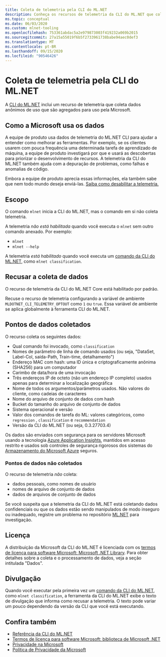```yaml
---
title: Coleta de telemetria pela CLI do ML.NET
description: Conheça os recursos de telemetria da CLI do ML.NET que coletam informações de uso para análise, quais dados são coletados e como desabilitá-los. Além disso, encontre links para o contrato de licença do .NET e informações sobre a conformidade com o RGPD da Microsoft.
ms.topic: conceptual
ms.date: 06/03/2020
ms.custom: mlnet-tooling
ms.openlocfilehash: 753361abdac5a2e979873003f419232a069b2015
ms.sourcegitcommit: 27a15a55019f6b5f2733961738babe94aec0def3
ms.translationtype: MT
ms.contentlocale: pt-BR
ms.lasthandoff: 09/15/2020
ms.locfileid: "90546426"
---
```

# <a name="telemetry-collection-by-the-mlnet-cli"></a>Coleta de telemetria pela CLI do ML.NET

A [CLI do ML.NET](../automate-training-with-cli.md) inclui um recurso de telemetria que coleta dados anônimos de uso que são agregados para uso pela Microsoft.

## <a name="how-microsoft-uses-the-data"></a>Como a Microsoft usa os dados

A equipe de produto usa dados de telemetria do ML.NET CLI para ajudar a entender como melhorar as ferramentas. Por exemplo, se os clientes usarem com pouca frequência uma determinada tarefa de aprendizado de máquina, a equipe de produto investigará por que e usará as descobertas para priorizar o desenvolvimento de recursos. A telemetria da CLI do ML.NET também ajuda com a depuração de problemas, como falhas e anomalias de código.

Embora a equipe de produto aprecia essas informações, ela também sabe que nem todo mundo deseja enviá-las. [Saiba como desabilitar a telemetria.](#opt-out-of-data-collection)

## <a name="scope"></a>Escopo

O comando `mlnet` inicia a CLI do ML.NET, mas o comando em si não coleta telemetria.

A telemetria *não está habilitada* quando você executa o `mlnet` sem outro comando anexado. Por exemplo:

- `mlnet`
- `mlnet --help`

A telemetria *está habilitado* quando você executa um [comando da CLI do ML.NET](../reference/ml-net-cli-reference.md), como `mlnet classification`.

## <a name="opt-out-of-data-collection"></a>Recusar a coleta de dados

O recurso de telemetria da CLI do ML.NET Core está habilitado por padrão.

Recuse o recurso de telemetria configurando a variável de ambiente `MLDOTNET_CLI_TELEMETRY_OPTOUT` como `1` ou `true`. Essa variável de ambiente se aplica globalmente à ferramenta CLI do ML.NET.

## <a name="data-points-collected"></a>Pontos de dados coletados

O recurso coleta os seguintes dados:

- Qual comando foi invocado, como `classification`
- Nomes de parâmetro de linha de comando usados (ou seja, "DataSet, Label-Col, saída-Path, Train-time, detalhamento")
- Endereço MAC com hash: uma ID única e criptograficamente anônima (SHA256) para um computador
- Carimbo de data/hora de uma invocação
- Três endereços IP de octeto (não um endereço IP completo) usados apenas para determinar a localização geográfica
- Nome de todos os argumentos/parâmetros usados. Não valores do cliente, como cadeias de caracteres
- Nome do arquivo de conjunto de dados com hash
- Bucket do tamanho do arquivo de conjunto de dados
- Sistema operacional e versão
- Valor dos comandos de tarefa do ML: valores categóricos, como `regression` , `classification` e `recommendation`
- Versão da CLI do ML.NET (ou seja, 0.3.27703.4)

Os dados são enviados com segurança para os servidores Microsoft usando a tecnologia [Azure Application Insights](https://azure.microsoft.com/services/application-insights/), mantidos em acesso restrito e usados sob controles de segurança rigorosos dos sistemas do [Armazenamento do Microsoft Azure](https://azure.microsoft.com/services/storage/) seguros.

### <a name="data-points-not-collected"></a>Pontos de dados não coletados

O recurso de telemetria *não* coleta:

- dados pessoais, como nomes de usuário
- nomes de arquivo de conjunto de dados
- dados de arquivos de conjunto de dados

Se você suspeita que a telemetria da CLI do ML.NET está coletando dados confidenciais ou que os dados estão sendo manipulados de modo inseguro ou inadequado, registre um problema no repositório [ML.NET](https://github.com/dotnet/machinelearning) para investigação.

## <a name="license"></a>Licença

A distribuição da Microsoft da CLI do ML.NET é licenciada com os [termos de licença para software Microsoft: Microsoft .NET Library](https://aka.ms/dotnet-core-eula). Para obter detalhes sobre a coleta e o processamento de dados, veja a seção intitulada "Dados".

## <a name="disclosure"></a>Divulgação

Quando você executar pela primeira vez um [comando da CLI do ML.NET](../reference/ml-net-cli-reference.md), como `mlnet classification`, a ferramenta da CLI do ML.NET exibe o texto de divulgação que informa como recusar a telemetria. O texto pode variar um pouco dependendo da versão da CLI que você está executando.

## <a name="see-also"></a>Confira também

- [Referência da CLI do ML.NET](../reference/ml-net-cli-reference.md)
- [Termos de licença para software Microsoft: biblioteca de Microsoft .NET](https://aka.ms/dotnet-core-eula)
- [Privacidade na Microsoft](https://www.microsoft.com/trustcenter/privacy/)
- [Política de Privacidade da Microsoft](https://privacy.microsoft.com/privacystatement)
